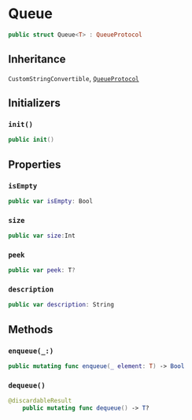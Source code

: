 # Queue

``` swift
public struct Queue<T> : QueueProtocol 
```

## Inheritance

`CustomStringConvertible`, [`QueueProtocol`](/QueueProtocol)

## Initializers

### `init()`

``` swift
public init() 
```

## Properties

### `isEmpty`

``` swift
public var isEmpty: Bool 
```

### `size`

``` swift
public var size:Int
```

### `peek`

``` swift
public var peek: T? 
```

### `description`

``` swift
public var description: String 
```

## Methods

### `enqueue(_:)`

``` swift
public mutating func enqueue(_ element: T) -> Bool 
```

### `dequeue()`

``` swift
@discardableResult
    public mutating func dequeue() -> T? 
```
